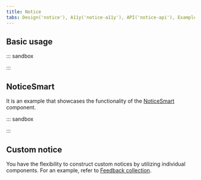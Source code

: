 ```yaml
---
title: Notice
tabs: Design('notice'), A11y('notice-a11y'), API('notice-api'), Example('notice-code'), Changelog('notice-changelog')
---
```


## Basic usage

::: sandbox

<script lang="tsx">
  export Demo from './examples/basic_usage.tsx';
</script>

:::

## NoticeSmart

It is an example that showcases the functionality of the [NoticeSmart](/components/notice/notice-api#noticesmart) component.

::: sandbox

<script lang="tsx">
  export Demo from './examples/noticesmart.tsx';
</script>

:::

## Custom notice

You have the flexibility to construct custom notices by utilizing individual components. For an example, refer to [Feedback collection](/patterns/feedback-collection/feedback-collection-code).

